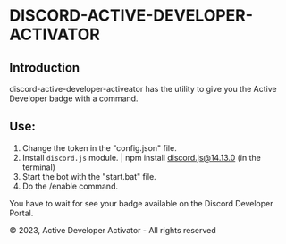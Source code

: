 # DISCORD-ACTIVE-DEVELOPER-ACTIVATOR

## Introduction

discord-active-developer-activeator has the utility to give you the Active Developer badge with a command.

## Use:
1. Change the token in the "config.json" file.
2. Install ``discord.js`` module. | npm install discord.js@14.13.0 (in the terminal)
3. Start the bot with the "start.bat" file.
4. Do the /enable command.

You have to wait for see your badge available on the Discord Developer Portal.


© 2023, Active Developer Activator - All rights reserved
